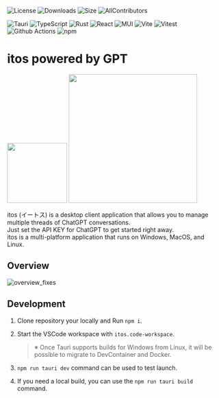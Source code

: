 ![License](https://img.shields.io/github/license/Mikoshiba-Kyu/Tauri-itos)
![Downloads](https://img.shields.io/github/downloads/Mikoshiba-Kyu/Tauri-itos/total)
![Size](https://img.shields.io/github/languages/code-size/Mikoshiba-Kyu/Tauri-itos)
![AllContributors](https://img.shields.io/github/all-contributors/Mikoshiba-Kyu/Tauri-itos/main)

![Tauri](https://img.shields.io/badge/Tauri-565656?logo=tauri&style=flat")
![TypeScript](https://img.shields.io/badge/TypeScript-565656?logo=typescript&style=flat")
![Rust](https://img.shields.io/badge/Rust-565656?logo=rust&style=flat")
![React](https://img.shields.io/badge/React-565656?logo=react&style=flat")
![MUI](https://img.shields.io/badge/MUI-565656?logo=mui&style=flat")
![Vite](https://img.shields.io/badge/Vite-565656?logo=vite&style=flat")
![Vitest](https://img.shields.io/badge/Vitest-565656?logo=vitest&style=flat")
![Github Actions](https://img.shields.io/badge/GithubActions-565656?logo=githubactions&style=flat")
![npm](https://img.shields.io/badge/npm-565656?logo=npm&style=flat")

# itos powered by GPT

<img src="https://github.com/Mikoshiba-Kyu/Tauri-itos/assets/40236427/1037a411-63f9-4f33-b31f-abdbcc94a576" width="140px"> <img src="https://github.com/Mikoshiba-Kyu/Tauri-itos/assets/40236427/c66700ab-25ab-4a87-9c24-48322f321a89" width="300px">

itos (イートス) is a desktop client application that allows you to manage multiple threads of ChatGPT conversations.  
Just set the API KEY for ChatGPT to get started right away.  
itos is a multi-platform application that runs on Windows, MacOS, and Linux.

## Overview

![overview_fixes](https://github.com/Mikoshiba-Kyu/Tauri-itos/assets/40236427/ab0b28a6-fb50-4fba-b4e7-965939804d1f)

## Development

1. Clone repository your locally and Run `npm i`.

1. Start the VSCode workspace with `itos.code-workspace`.

   > ※ Once Tauri supports builds for Windows from Linux, it will be possible to migrate to DevContainer and Docker.

1. `npm run tauri dev` command can be used to test launch.

1. If you need a local build, you can use the `npm run tauri build` command.
